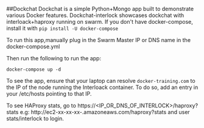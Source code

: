 ##Dockchat 
Dockchat is a simple Python+Mongo app built to demonstrate various Docker features. Dockchat-interlock showcases dockchat with interloack+haproxy running on swarm.  If you don't have docker-compose, install it with
`pip install -U docker-compose`

To run this app,manually plug in the Swarm Master IP or DNS name in the docker-compose.yml

Then run the following to run the app:

`docker-compose up -d`

To see the app, ensure that your laptop can resolve `docker-training.com` to the IP of the node running the Interloack container. To do so, add an entry in your /etc/hosts pointing to that IP. 

To see HAProxy stats, go to https://<IP_OR_DNS_OF_INTERLOCK>/haproxy?stats 
e.g: http://ec2-xx-xx-xx-.amazoneaws.com/haproxy?stats and user stats/interlock to login.







